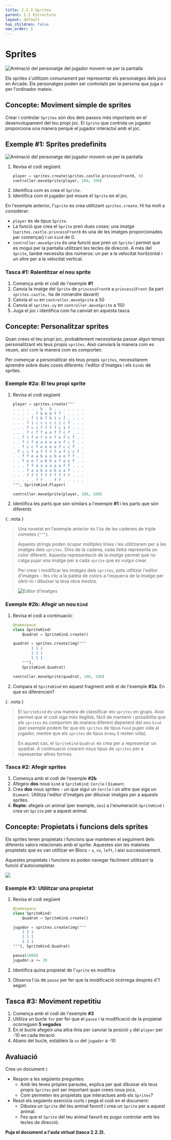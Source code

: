```yaml
---
title: 2.2.3 Sprites
parent: 2.2 Estructura
layout: default
has_children: false
nav_order: 3
---
```


# Sprites

![Animació del personatge del jugador movent-se per la pantalla](https://cdn.makecode.com/blob/95f842d0c5da22912859beb919f1f97aa7222125/static/courses/csintro3/structure/sprites.gif)

Els sprites s'utilitzen comunament per representar els personatges dels jocs en Arcade. Els personatges poden ser controlats per la persona que juga o per l'ordinador mateix.

## Concepte: Moviment simple de sprites

Crear i controlar `Sprites` són dos dels passos més importants en el desenvolupament del teu propi joc. El `Sprite` que controla un jugador proporciona una manera perquè el jugador interactuï amb el joc.

## Exemple #1: Sprites predefinits

![Animació del personatge del jugador movent-se per la pantalla](https://cdn.makecode.com/blob/20eef3c42bbbda873d05756b6677476da957678e/static/courses/csintro3/structure/first-player-character.gif)

1. Revisa el codi següent.
   ```python
   player = sprites.create(sprites.castle.princessFront0, 0)
   controller.moveSprite(player, 100, 100)
   ```
2. Identifica com es crea el `Sprite`.
3. Identifica com el jugador pot moure el `Sprite` en el joc.

En l'exemple anterior, l'`sprite` es crea utilitzant `sprites.create`. Hi ha molt a considerar:

- `player` és de tipus `Sprite`.
- La funció que crea el `Sprite` pren dues coses: una imatge (`sprites.castle.princessFront0` és una de les imatges proporcionades per començar) i un `kind` de 0.
- `controller.moveSprite` és una funció que pren un `Sprite` i permet que es mogui per la pantalla utilitzant les tecles de direcció. A més del `Sprite`, també necessita dos números: un per a la velocitat horitzontal i un altre per a la velocitat vertical.

### Tasca #1: Ralentitzar el nou sprite

1. Comença amb el codi de l'exemple **#1**
2. Canvia la imatge del `Sprite` de `princessFront0` a `princess2Front` (la part `sprites.castle.` ha de romandre davant)
3. Canvia el `vx` en `controller.moveSprite` a 50
4. Canvia el `sprites.vy` en `controller.moveSprite` a 150
5. Juga el joc i identifica com ha canviat en aquesta tasca

## Concepte: Personalitzar sprites

Quan crees el teu propi joc, probablement necessitaràs passar algun temps personalitzant els teus propis `sprites`. Això canviarà la manera com es veuen, així com la manera com es comporten.

Per començar a personalitzar els teus propis `sprites`, necessitarem aprendre sobre dues coses diferents: l'editor d'imatges i els `kinds` de sprites.

### Exemple #2a: El teu propi sprite

1. Revisa el codi següent

   ```python
   player = sprites.create("""
   . . . . . . b . b . . . . . . .
   . . . . . f b b b f f . . . . .
   . . . . f 1 b 7 b 1 c f . . . .
   . . . f 1 c c c c c 1 c f . . .
   . . . f c c f f f f c 1 f . . .
   . . . f c f f e e f f c f . . .
   . . f c f e f e e f e f c f . .
   . . f c f e a e e a e f c f . .
   . . f c c f e e e e f c c f . .
   . f c c f a f f f f a f c c f .
   . . f f e a b a a b a e f f . .
   . . f e e f a b b a f e e f . .
   . . . f f a a a a a a f f . . .
   . . . f a a b a a b a a f . . .
   . . . f f f f f f f f f f . . .
   . . . . . f f . . f f . . . . .
   """, SpriteKind.Player)

   controller.moveSprite(player, 100, 100)
   ```

2. Identifica les parts que són similars a l'exemple **#1** i les parts que són diferents

{: .nota }

> Una novetat en l'exemple anterior és l'ús de les cadenes de triple cometes (`"""`).
>
> Aquests strings poden ocupar múltiples línies i les utilitzarem per a les imatges dels `sprites`. Dins de la cadena, cada lletra representa un color diferent. Aquesta representació de la imatge permet que no calga pujar una imatge per a cada `sprite` que es vulgui crear.
>
> Per crear i modificar les imatges dels `sprites`, pots utilitzar l'editor d'imatges - fes clic a la paleta de colors a l'esquerra de la imatge per obrir-lo i dibuixar la teva obra mestra.
>
> ![Editor d'imatges](../../images/editor_imatges_comp.gif)

### Exemple #2b: Afegir un nou `Kind`

1. Revisa el codi a continuació:

   ```python
   @namespace
   class SpriteKind:
       Quadrat = SpriteKind.create()

   quadrat = sprites.create(img("""
           1 1 1
           1 1 1
           1 1 1
       """),
       SpriteKind.Quadrat)

   controller.moveSprite(quadrat, 100, 100)
   ```

2. Compara el `SpriteKind` en aquest fragment amb el de l'exemple **#2a**. En que es diferencien?

{: .nota }

> El `SpriteKind` és una manera de classificar els `sprites` en grups. Això permet que el codi siga més llegible, fàcil de mantenir i possibilita que els `sprites` es comporten de manera diferent depenent del seu `kind` (per exemple podem fer que els `sprites` de tipus `Food` pujen vida al jugador, mentre que els `sprites` de tipus `Enemy` li resten vida).
>
> En aquest cas, el `SpriteKind` `Quadrat` es crea per a representar un quadrat. A continuació crearem nous tipus de `sprites` per a representar altres formes.

### Tasca #2: Afegir sprites

1. Comença amb el codi de l'exemple **#2b**
2. Afegeix **dos** nous `kind` a `SpriteKind`: `Cercle` i `Diamant`.
3. Crea **dos** nous sprites - un que sigui un `Cercle` i un altre que siga un `Diamant`. Utilitza l'editor d'imatges per dibuixar imatges per a aquests sprites.
4. **Repte:** afegeix un animal (per exemple, `Gos`) a l'enumeració `SpriteKind` i crea un `Sprite` per a aquest animal.

## Concepte: Propietats i funcions dels sprites

Els sprites tenen propietats i funcions que mantenen el seguiment dels diferents valors relacionats amb el sprite. Aquestes són les mateixes propietats que es van utilitzar en Blocs - `x`, `vx`, `left`, i així successivament.

Aquestes propietats i funcions es poden navegar fàcilment utilitzant la funció d'autocompletar.

![](../../images/auto_complete_comp.gif)

### Exemple #3: Utilitzar una propietat

1. Revisa el codi següent

   ```python
   @namespace
   class SpriteKind:
       Quadrat = SpriteKind.create()

   jugador = sprites.create(img("""
       1 1 1
       1 1 1
       1 1 1
   """), SpriteKind.Quadrat)

   pausa(1000)
   jugador.x += 20
   ```

2. Identifica quina propietat de l'`sprite` es modifica
3. Observa l'ús de `pause` per fer que la modificació ocórrega després d'1 segon

## Tasca #3: Moviment repetitiu

1. Comença amb el codi de l'exemple **#3**
2. Utilitza un bucle `for` per fer que el `pause` i la modificació de la propietat ocórreguen **5 vegades**
3. En el bucle afegeix una altra línia per canviar la posició `y` del `player` per -10 en cada iteració
4. Abans del bucle, estableix la `vx` del `jugador` a -10

## Avaluació

Crea un document i:

- Respon a les següents preguntes:
  - Amb les teves pròpies paraules, explica per què dibuixar els teus propis `Sprites` pot ser important quan crees nous jocs.
  - Com permeten les propietats que interactues amb els `Sprites`?
- Resol els següents exercicis curts i pega el codi en el document:
  - Dibuixa un `Sprite` del teu animal favorit i crea un `Sprite` per a aquest animal.
  - Fes que el `Sprite` del teu animal favorit es pugui controlar amb les tecles de direcció.

**Puja el document a l'aula virtual (tasca 2.2.3).**
